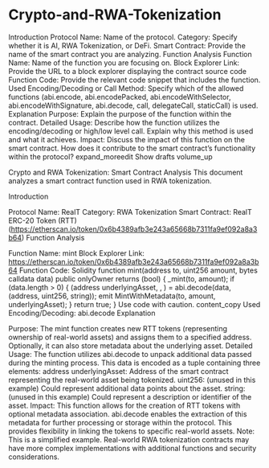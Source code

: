 # Crypto-and-RWA-Tokenization

Introduction
Protocol Name: Name of the protocol.
Category: Specify whether it is AI, RWA Tokenization, or DeFi.
Smart Contract: Provide the name of the smart contract you are analyzing.
Function Analysis
Function Name: Name of the function you are focusing on.
Block Explorer Link: Provide the URL to a block explorer displaying the contract source code
Function Code: Provide the relevant code snippet that includes the function.
Used Encoding/Decoding or Call Method: Specify which of the allowed functions (abi.encode, abi.encodePacked, abi.encodeWithSelector, abi.encodeWithSignature, abi.decode, call, delegateCall, staticCall) is used.
Explanation
Purpose: Explain the purpose of the function within the contract.
Detailed Usage: Describe how the function utilizes the encoding/decoding or high/low level call. Explain why this method is used and what it achieves.
Impact: Discuss the impact of this function on the smart contract. How does it contribute to the smart contract’s functionality within the protocol?
expand_moreedit
Show drafts
volume_up

Crypto and RWA Tokenization: Smart Contract Analysis
This document analyzes a smart contract function used in RWA tokenization.

Introduction

Protocol Name: RealT
Category: RWA Tokenization
Smart Contract: RealT ERC-20 Token (RTT) (https://etherscan.io/token/0x6b4389afb3e243a65668b7311fa9ef092a8a3b64)
Function Analysis

Function Name: mint
Block Explorer Link: https://etherscan.io/token/0x6b4389afb3e243a65668b7311fa9ef092a8a3b64
Function Code:
Solidity
function mint(address to, uint256 amount, bytes calldata data) public onlyOwner returns (bool) {
  _mint(to, amount);
  if (data.length > 0) {
    (address underlyingAsset, , ) = abi.decode(data, (address, uint256, string));
    emit MintWithMetadata(to, amount, underlyingAsset);
  }
  return true;
}
Use code with caution.
content_copy
Used Encoding/Decoding: abi.decode
Explanation

Purpose: The mint function creates new RTT tokens (representing ownership of real-world assets) and assigns them to a specified address. Optionally, it can also store metadata about the underlying asset.
Detailed Usage: The function utilizes abi.decode to unpack additional data passed during the minting process. This data is encoded as a tuple containing three elements:
address underlyingAsset: Address of the smart contract representing the real-world asset being tokenized.
uint256: (unused in this example) Could represent additional data points about the asset.
string: (unused in this example) Could represent a description or identifier of the asset.
Impact: This function allows for the creation of RTT tokens with optional metadata association. abi.decode enables the extraction of this metadata for further processing or storage within the protocol. This provides flexibility in linking the tokens to specific real-world assets.
Note: This is a simplified example. Real-world RWA tokenization contracts may have more complex implementations with additional functions and security considerations.
